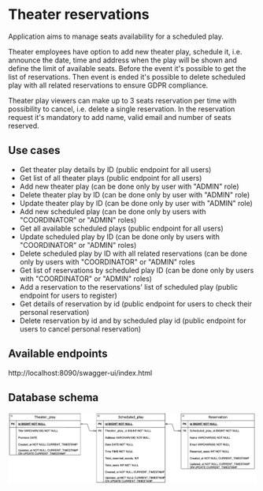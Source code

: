 # Theater reservations

Application aims to manage seats availability for a scheduled play.

Theater employees have option to add new theater play, schedule it, i.e. announce the date, time and address when the
play will be shown and define the limit of available seats. Before the event it's possible to get the list of
reservations. Then event is ended it's possible to delete scheduled play with all related reservations to ensure GDPR
compliance.

Theater play viewers can make up to 3 seats reservation per time with possibility to cancel, i.e. delete a single
reservation.
In the reservation request it's mandatory to add name, valid email and number of seats reserved.

## Use cases

* Get theater play details by ID (public endpoint for all users)
* Get list of all theater plays (public endpoint for all users)
* Add new theater play (can be done only by user with "ADMIN" role)
* Delete theater play by ID (can be done only by user with "ADMIN" role)
* Update theater play by ID (can be done only by user with "ADMIN" role)
* Add new scheduled play (can be done only by users with "COORDINATOR" or "ADMIN" roles)
* Get all available scheduled plays (public endpoint for all users)
* Update scheduled play by ID (can be done only by users with "COORDINATOR" or "ADMIN" roles)
* Delete scheduled play by ID with all related reservations (can be done only by users with "COORDINATOR" or "ADMIN"
  roles
* Get list of reservations by scheduled play ID (can be done only by users with "COORDINATOR" or "ADMIN" roles)
* Add a reservation to the reservations' list of scheduled play (public endpoint for users to register)
* Get details of reservation by id (public endpoint for users to check their personal reservation)
* Delete reservation by id and by scheduled play id (public endpoint for users to cancel personal reservation)


## Available endpoints

http://localhost:8090/swagger-ui/index.html

## Database schema

![DBSchema.png](src/main/resources/DBSchema.png)








